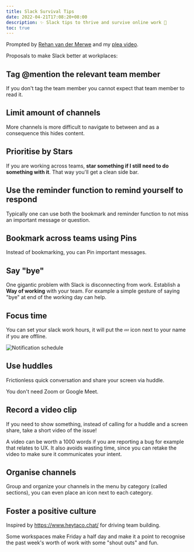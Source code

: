 ```yaml
---
title: Slack Survival Tips
date: 2022-04-21T17:08:20+08:00
description: ✨ Slack tips to thrive and survive online work 🚀
toc: true
---
```


Prompted by [Rehan van der Merwe](https://www.linkedin.com/posts/rehan-van-der-merwe-600b40172_9-slack-tips-to-1-click-on-the-little-activity-6922430290078351360-M46f?utm_source=linkedin_share&utm_medium=member_desktop_web) and my [plea video](https://www.youtube.com/watch?v=bUpghvOCwhc).

Proposals to make Slack better at workplaces:

## Tag @mention the relevant team member

If you don't tag the team member you cannot expect that team member to read it.

## Limit amount of channels

More channels is more difficult to navigate to between and as a consequence
this hides content.

## Prioritise by Stars

If you are working across teams, **star something if I still need to do
something with it**. That way you'll get a clean side bar.

## Use the reminder function to remind yourself to respond

Typically one can use both the bookmark and reminder function to not miss an
important message or question.

## Bookmark across teams using Pins

Instead of bookmarking, you can Pin important messages.

## Say "bye"

One gigantic problem with Slack is disconnecting from work. Establish a **Way
of working** with your team. For example a simple gesture of saying "bye" at
end of the working day can help.

## Focus time

You can set your slack work hours, it will put the 💤 icon next to your name
if you are offline.

<img src="https://s.natalian.org/2022-04-28/slack-notifications.png" alt="Notification schedule">

## Use huddles

Frictionless quick conversation and share your screen via huddle.

You don't need Zoom or Google Meet.

## Record a video clip

If you need to show something, instead of calling for a huddle and a screen
share, take a short video of the issue!

A video can be worth a 1000 words if you are reporting a bug for example that
relates to UX. It also avoids wasting time, since you can retake the video to
make sure it communicates your intent.

## Organise channels

Group and organize your channels in the menu by category (called sections), you
can even place an icon next to each category.

## Foster a positive culture

Inspired by https://www.heytaco.chat/ for driving team building.

Some workspaces make Friday a half day and make it a point to recognise the
past week's worth of work with some "shout outs" and fun.
